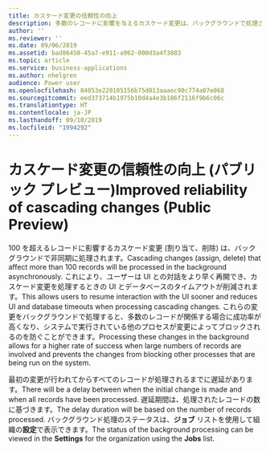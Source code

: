 ```yaml
---
title: カスケード変更の信頼性の向上
description: 多数のレコードに影響を与えるカスケード変更は、バックグラウンドで処理されます。 これにより、UI との対話がより迅速にユーザーに返され、データベース タイムアウトが減少し、大規模なカスケード実行の成功率が向上します。
author: ''
ms.reviewer: ''
ms.date: 09/06/2019
ms.assetid: bad86458-45a7-e911-a962-000d3a4f3883
ms.topic: article
ms.service: business-applications
ms.author: nhelgren
audience: Power user
ms.openlocfilehash: 84053e220105156b75d013aaaec90c774a07e068
ms.sourcegitcommit: eed373714b1975b10d4a4e3b186f2116f9b6c06c
ms.translationtype: HT
ms.contentlocale: ja-JP
ms.lasthandoff: 09/10/2019
ms.locfileid: "1994292"
---
```

# <a name="improved-reliability-of-cascading-changes-public-preview"></a><span data-ttu-id="81cae-104">カスケード変更の信頼性の向上 (パブリック プレビュー)</span><span class="sxs-lookup"><span data-stu-id="81cae-104">Improved reliability of cascading changes (Public Preview)</span></span>



<span data-ttu-id="81cae-105">100 を超えるレコードに影響するカスケード変更 (割り当て、削除) は、バックグラウンドで非同期に処理されます。</span><span class="sxs-lookup"><span data-stu-id="81cae-105">Cascading changes (assign, delete) that affect more than 100 records will be processed in the background asynchronously.</span></span> <span data-ttu-id="81cae-106">これにより、ユーザーは UI との対話をより早く再開でき、カスケード変更を処理するときの UI とデータベースのタイムアウトが削減されます。</span><span class="sxs-lookup"><span data-stu-id="81cae-106">This allows users to resume interaction with the UI sooner and reduces UI and database timeouts when processing cascading changes.</span></span> <span data-ttu-id="81cae-107">これらの変更をバックグラウンドで処理すると、多数のレコードが関係する場合に成功率が高くなり、システムで実行されている他のプロセスが変更によってブロックされるのを防ぐことができます。</span><span class="sxs-lookup"><span data-stu-id="81cae-107">Processing these changes in the background allows for a higher rate of success when large numbers of records are involved and prevents the changes from blocking other processes that are being run on the system.</span></span> 

<span data-ttu-id="81cae-108">最初の変更が行われてからすべてのレコードが処理されるまでに遅延があります。</span><span class="sxs-lookup"><span data-stu-id="81cae-108">There will be a delay between when the initial change is made and when all records have been processed.</span></span> <span data-ttu-id="81cae-109">遅延期間は、処理されたレコードの数に基づきます。</span><span class="sxs-lookup"><span data-stu-id="81cae-109">The delay duration will be based on the number of records processed.</span></span> <span data-ttu-id="81cae-110">バックグラウンド処理のステータスは、**ジョブ** リストを使用して組織の**設定**で表示できます。</span><span class="sxs-lookup"><span data-stu-id="81cae-110">The status of the background processing can be viewed in the **Settings** for the organization using the **Jobs** list.</span></span>

